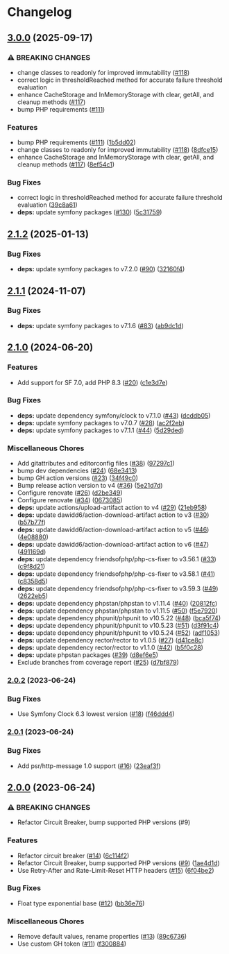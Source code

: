 # Changelog

## [3.0.0](https://github.com/ksaveras/circuit-breaker/compare/v2.1.2...v3.0.0) (2025-09-17)


### ⚠ BREAKING CHANGES

* change classes to readonly for improved immutability ([#118](https://github.com/ksaveras/circuit-breaker/issues/118))
* correct logic in thresholdReached method for accurate failure threshold evaluation
* enhance CacheStorage and InMemoryStorage with clear, getAll, and cleanup methods ([#117](https://github.com/ksaveras/circuit-breaker/issues/117))
* bump PHP requirements ([#111](https://github.com/ksaveras/circuit-breaker/issues/111))

### Features

* bump PHP requirements ([#111](https://github.com/ksaveras/circuit-breaker/issues/111)) ([1b5dd02](https://github.com/ksaveras/circuit-breaker/commit/1b5dd02076e7549043f91448f9b59b54224ad62b))
* change classes to readonly for improved immutability ([#118](https://github.com/ksaveras/circuit-breaker/issues/118)) ([8dfce15](https://github.com/ksaveras/circuit-breaker/commit/8dfce155db1c4ef0526ec3af9b5cba53d076fcc0))
* enhance CacheStorage and InMemoryStorage with clear, getAll, and cleanup methods ([#117](https://github.com/ksaveras/circuit-breaker/issues/117)) ([8ef54c1](https://github.com/ksaveras/circuit-breaker/commit/8ef54c1fa29d57123b1d60c8d8511d900a1edb52))


### Bug Fixes

* correct logic in thresholdReached method for accurate failure threshold evaluation ([39c8a61](https://github.com/ksaveras/circuit-breaker/commit/39c8a61ea8888d4451e5b2b56fac8dd6f644a435))
* **deps:** update symfony packages ([#130](https://github.com/ksaveras/circuit-breaker/issues/130)) ([5c31759](https://github.com/ksaveras/circuit-breaker/commit/5c317590b8c65f61ada5fe376500c00bb87f988d))

## [2.1.2](https://github.com/ksaveras/circuit-breaker/compare/v2.1.1...v2.1.2) (2025-01-13)


### Bug Fixes

* **deps:** update symfony packages to v7.2.0 ([#90](https://github.com/ksaveras/circuit-breaker/issues/90)) ([32160f4](https://github.com/ksaveras/circuit-breaker/commit/32160f4b69fb070708c175bf62122f68bd2bb3b5))

## [2.1.1](https://github.com/ksaveras/circuit-breaker/compare/v2.1.0...v2.1.1) (2024-11-07)


### Bug Fixes

* **deps:** update symfony packages to v7.1.6 ([#83](https://github.com/ksaveras/circuit-breaker/issues/83)) ([ab9dc1d](https://github.com/ksaveras/circuit-breaker/commit/ab9dc1d0757867b31da8b32e2a5a5d31dd15feb7))

## [2.1.0](https://github.com/ksaveras/circuit-breaker/compare/v2.0.2...v2.1.0) (2024-06-20)


### Features

* Add support for SF 7.0, add PHP 8.3 ([#20](https://github.com/ksaveras/circuit-breaker/issues/20)) ([c1e3d7e](https://github.com/ksaveras/circuit-breaker/commit/c1e3d7e093dca649c3a0020ed6e28669c5b40d0a))


### Bug Fixes

* **deps:** update dependency symfony/clock to v7.1.0 ([#43](https://github.com/ksaveras/circuit-breaker/issues/43)) ([dcddb05](https://github.com/ksaveras/circuit-breaker/commit/dcddb05276a69c7cdf0dad66b3ab011ed38b6a8c))
* **deps:** update symfony packages to v7.0.7 ([#28](https://github.com/ksaveras/circuit-breaker/issues/28)) ([ac2f2eb](https://github.com/ksaveras/circuit-breaker/commit/ac2f2eb207c36211fc7cdbd7ece51f238e9e21ff))
* **deps:** update symfony packages to v7.1.1 ([#44](https://github.com/ksaveras/circuit-breaker/issues/44)) ([5d29ded](https://github.com/ksaveras/circuit-breaker/commit/5d29dedc5ddc3eeb3f3ebc57bcdf614b3a9b12ad))


### Miscellaneous Chores

* Add gitattributes and editorconfig files ([#38](https://github.com/ksaveras/circuit-breaker/issues/38)) ([97297c1](https://github.com/ksaveras/circuit-breaker/commit/97297c11628a3b09d0087bff06aa8f69914c99a0))
* bump dev dependencies ([#24](https://github.com/ksaveras/circuit-breaker/issues/24)) ([68e3413](https://github.com/ksaveras/circuit-breaker/commit/68e3413e595b161cb80e3ec458f0bac760f6632a))
* bump GH action versions ([#23](https://github.com/ksaveras/circuit-breaker/issues/23)) ([34f49c0](https://github.com/ksaveras/circuit-breaker/commit/34f49c0cfd64dd5c59da7848fbbe427d6f7d3c1f))
* Bump release action version to v4 ([#36](https://github.com/ksaveras/circuit-breaker/issues/36)) ([5e21d7d](https://github.com/ksaveras/circuit-breaker/commit/5e21d7d39076a5354d6ede112b3e17ed98ad1913))
* Configure renovate ([#26](https://github.com/ksaveras/circuit-breaker/issues/26)) ([d2be349](https://github.com/ksaveras/circuit-breaker/commit/d2be3494eb8aa7e2bd65d0e0c167e7593f7abead))
* Configure renovate ([#34](https://github.com/ksaveras/circuit-breaker/issues/34)) ([0673085](https://github.com/ksaveras/circuit-breaker/commit/0673085f56527608b2d22ef10aae613be54b1b93))
* **deps:** update actions/upload-artifact action to v4 ([#29](https://github.com/ksaveras/circuit-breaker/issues/29)) ([21eb958](https://github.com/ksaveras/circuit-breaker/commit/21eb958de532239bf69952fea2be921396d6705d))
* **deps:** update dawidd6/action-download-artifact action to v3 ([#30](https://github.com/ksaveras/circuit-breaker/issues/30)) ([b57b77f](https://github.com/ksaveras/circuit-breaker/commit/b57b77f58e109ec31dddb39201ef06ca932d4316))
* **deps:** update dawidd6/action-download-artifact action to v5 ([#46](https://github.com/ksaveras/circuit-breaker/issues/46)) ([4e08880](https://github.com/ksaveras/circuit-breaker/commit/4e088808cdfaac787713a2d1782b3af78cfec0da))
* **deps:** update dawidd6/action-download-artifact action to v6 ([#47](https://github.com/ksaveras/circuit-breaker/issues/47)) ([491169d](https://github.com/ksaveras/circuit-breaker/commit/491169db8520a79bcac2e1269899277ff7e6b444))
* **deps:** update dependency friendsofphp/php-cs-fixer to v3.56.1 ([#33](https://github.com/ksaveras/circuit-breaker/issues/33)) ([c9f8d21](https://github.com/ksaveras/circuit-breaker/commit/c9f8d21b1f34c32a7882368e347d071d346b4404))
* **deps:** update dependency friendsofphp/php-cs-fixer to v3.58.1 ([#41](https://github.com/ksaveras/circuit-breaker/issues/41)) ([c8358d5](https://github.com/ksaveras/circuit-breaker/commit/c8358d5b393af3b87c20101b9c1ac0b3a6b5ff86))
* **deps:** update dependency friendsofphp/php-cs-fixer to v3.59.3 ([#49](https://github.com/ksaveras/circuit-breaker/issues/49)) ([2622eb5](https://github.com/ksaveras/circuit-breaker/commit/2622eb52889855d3f5fccb6606083b3760a7c309))
* **deps:** update dependency phpstan/phpstan to v1.11.4 ([#40](https://github.com/ksaveras/circuit-breaker/issues/40)) ([20812fc](https://github.com/ksaveras/circuit-breaker/commit/20812fc82eb4679721ec90632eec8ca7eea088cf))
* **deps:** update dependency phpstan/phpstan to v1.11.5 ([#50](https://github.com/ksaveras/circuit-breaker/issues/50)) ([f5e7920](https://github.com/ksaveras/circuit-breaker/commit/f5e792029496a9c7293a8349ac49b3dec30764dc))
* **deps:** update dependency phpunit/phpunit to v10.5.22 ([#48](https://github.com/ksaveras/circuit-breaker/issues/48)) ([bca5f74](https://github.com/ksaveras/circuit-breaker/commit/bca5f7424cac06bbe3a3e1ac68299eadacefe059))
* **deps:** update dependency phpunit/phpunit to v10.5.23 ([#51](https://github.com/ksaveras/circuit-breaker/issues/51)) ([d3f91c4](https://github.com/ksaveras/circuit-breaker/commit/d3f91c4e884b18adaba798cc0e1203d8350fd6b5))
* **deps:** update dependency phpunit/phpunit to v10.5.24 ([#52](https://github.com/ksaveras/circuit-breaker/issues/52)) ([adf1053](https://github.com/ksaveras/circuit-breaker/commit/adf1053342da40ee995f9319d3e067679323f9b3))
* **deps:** update dependency rector/rector to v1.0.5 ([#27](https://github.com/ksaveras/circuit-breaker/issues/27)) ([d41ce8c](https://github.com/ksaveras/circuit-breaker/commit/d41ce8c0150cd46ff742966d41ec7532a565b8ab))
* **deps:** update dependency rector/rector to v1.1.0 ([#42](https://github.com/ksaveras/circuit-breaker/issues/42)) ([b5f0c28](https://github.com/ksaveras/circuit-breaker/commit/b5f0c28b318ef25e286be40831aa6072cb83558b))
* **deps:** update phpstan packages ([#39](https://github.com/ksaveras/circuit-breaker/issues/39)) ([d8ef6e5](https://github.com/ksaveras/circuit-breaker/commit/d8ef6e59aa5a9a7a6a86581d1da5f72b22af4f5e))
* Exclude branches from coverage report ([#25](https://github.com/ksaveras/circuit-breaker/issues/25)) ([d7bf879](https://github.com/ksaveras/circuit-breaker/commit/d7bf879b8402b6de9b7433355b7be79e6044dea9))

### [2.0.2](https://www.github.com/ksaveras/circuit-breaker/compare/v2.0.1...v2.0.2) (2023-06-24)


### Bug Fixes

* Use Symfony Clock 6.3 lowest version ([#18](https://www.github.com/ksaveras/circuit-breaker/issues/18)) ([f46ddd4](https://www.github.com/ksaveras/circuit-breaker/commit/f46ddd4dc72306f497fa822f87e44c045eb3b5e5))

### [2.0.1](https://www.github.com/ksaveras/circuit-breaker/compare/v2.0.0...v2.0.1) (2023-06-24)


### Bug Fixes

* Add psr/http-message 1.0 support ([#16](https://www.github.com/ksaveras/circuit-breaker/issues/16)) ([23eaf3f](https://www.github.com/ksaveras/circuit-breaker/commit/23eaf3fd9e44843b8699a0e4839910bbb501d8f5))

## [2.0.0](https://www.github.com/ksaveras/circuit-breaker/compare/v1.0.0...v2.0.0) (2023-06-24)


### ⚠ BREAKING CHANGES

* Refactor Circuit Breaker, bump supported PHP versions (#9)

### Features

* Refactor circuit breaker ([#14](https://www.github.com/ksaveras/circuit-breaker/issues/14)) ([6c114f2](https://www.github.com/ksaveras/circuit-breaker/commit/6c114f23f3c85867ee2dc4fd0f0aed4b0319e44d))
* Refactor Circuit Breaker, bump supported PHP versions ([#9](https://www.github.com/ksaveras/circuit-breaker/issues/9)) ([1ae4d1d](https://www.github.com/ksaveras/circuit-breaker/commit/1ae4d1d2dba5ea02b7531df285fa3d87d71bff72))
* Use Retry-After and Rate-Limit-Reset HTTP headers ([#15](https://www.github.com/ksaveras/circuit-breaker/issues/15)) ([6f04be2](https://www.github.com/ksaveras/circuit-breaker/commit/6f04be2ce65ace39288b0d159db2e15c0511fb19))


### Bug Fixes

* Float type exponential base ([#12](https://www.github.com/ksaveras/circuit-breaker/issues/12)) ([bb36e76](https://www.github.com/ksaveras/circuit-breaker/commit/bb36e7650a05ee0e7a861a82e0d816606d313a4e))


### Miscellaneous Chores

* Remove default values, rename properties ([#13](https://www.github.com/ksaveras/circuit-breaker/issues/13)) ([89c6736](https://www.github.com/ksaveras/circuit-breaker/commit/89c6736fe0a89552ae62625a3482f0157056e1b3))
* Use custom GH token ([#11](https://www.github.com/ksaveras/circuit-breaker/issues/11)) ([f300884](https://www.github.com/ksaveras/circuit-breaker/commit/f30088429e80025656447663ecb69586bf30b492))
